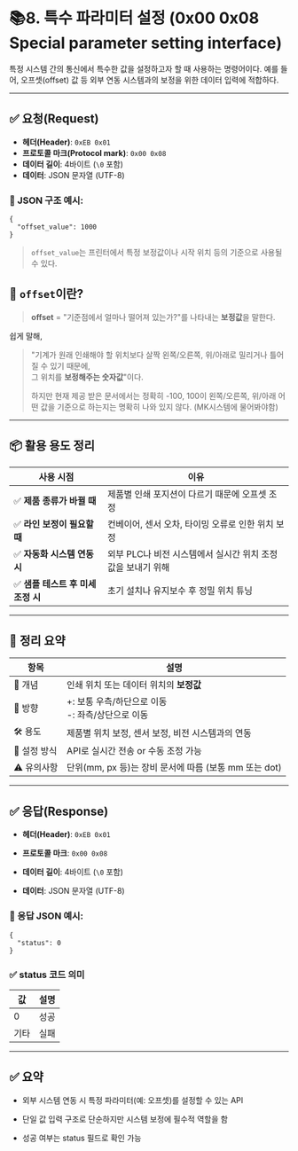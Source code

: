 # 📚8. 특수 파라미터 설정 (0x00 0x08 Special parameter setting interface)

특정 시스템 간의 통신에서 특수한 값을 설정하고자 할 때 사용하는 명령어이다. 예를 들어, 오프셋(offset) 값 등 외부 연동 시스템과의 보정을 위한 데이터 입력에 적합하다.

---

## ✅ 요청(Request)

- **헤더(Header)**: `0xEB 0x01`
- **프로토콜 마크(Protocol mark)**: `0x00 0x08`
- **데이터 길이**: 4바이트 (`\0` 포함)
- **데이터**: JSON 문자열 (UTF-8)
  
### 📄 JSON 구조 예시:

```
{
  "offset_value": 1000
}
```

> `offset_value`는 프린터에서 특정 보정값이나 시작 위치 등의 기준으로 사용될 수 있다.


## 🎯 `offset`이란?

> **offset** = "기준점에서 얼마나 떨어져 있는가?"를 나타내는 **보정값**을 말한다.

쉽게 말해,

> "기계가 원래 인쇄해야 할 위치보다 살짝 왼쪽/오른쪽, 위/아래로 밀리거나 틀어질 수 있기 때문에,  
> 그 위치를 **보정해주는 숫자값**"이다.
> 
> 하지만 현재 제공 받은 문서에서는 정확히 -100, 100이 왼쪽/오른쪽, 위/아래 어떤 값을 기준으로
> 하는지는 명확히 나와 있지 않다.
> (MK시스템에 물어봐야함)

---

## 📦 활용 용도 정리

|사용 시점|이유|
|---|---|
|✅ **제품 종류가 바뀔 때**|제품별 인쇄 포지션이 다르기 때문에 오프셋 조정|
|✅ **라인 보정이 필요할 때**|컨베이어, 센서 오차, 타이밍 오류로 인한 위치 보정|
|✅ **자동화 시스템 연동 시**|외부 PLC나 비전 시스템에서 실시간 위치 조정값을 보내기 위해|
|✅ **샘플 테스트 후 미세 조정 시**|초기 설치나 유지보수 후 정밀 위치 튜닝|

---

## 🧾 정리 요약

| 항목       | 설명                                     |
| -------- | -------------------------------------- |
| 📌 개념    | 인쇄 위치 또는 데이터 위치의 **보정값**               |
| 🧭 방향    | +: 보통 우측/하단으로 이동  <br>-: 좌측/상단으로 이동    |
| 🛠️ 용도   | 제품별 위치 보정, 센서 보정, 비전 시스템과의 연동          |
| 🔄 설정 방식 | API로 실시간 전송 or 수동 조정 가능                |
| ⚠️ 유의사항  | 단위(mm, px 등)는 장비 문서에 따름 (보통 mm 또는 dot) |

---

## ✅ 응답(Response)

- **헤더(Header)**: `0xEB 0x01`
    
- **프로토콜 마크**: `0x00 0x08`
    
- **데이터 길이**: 4바이트 (`\0` 포함)
    
- **데이터**: JSON 문자열 (UTF-8)
  
### 📄 응답 JSON 예시:

```
{
  "status": 0
}
```

### ✅ status 코드 의미

| 값   | 설명  |
| --- | --- |
| 0   | 성공  |
| 기타  | 실패  |

---

## ✅ 요약

- 외부 시스템 연동 시 특정 파라미터(예: 오프셋)를 설정할 수 있는 API
    
- 단일 값 입력 구조로 단순하지만 시스템 보정에 필수적 역할을 함
    
- 성공 여부는 status 필드로 확인 가능